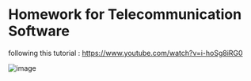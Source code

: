 # Homework for Telecommunication Software

following this tutorial : https://www.youtube.com/watch?v=i-hoSg8iRG0

![image](https://user-images.githubusercontent.com/75268340/140506054-96acbf4e-7b6b-4f14-ac9c-e30403623065.png)
